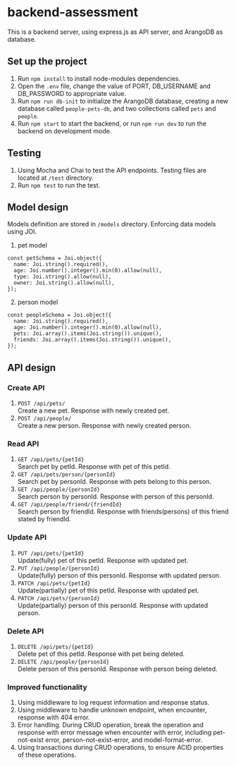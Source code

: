 # backend-assessment

This is a backend server, using express.js as API server, and ArangoDB as database.

## Set up the project

1. Run `npm install` to install node-modules dependencies.
2. Open the `.env` file, change the value of PORT, DB_USERNAME and DB_PASSWORD to appropriate value.
3. Run `npm run db-init` to initialize the ArangoDB database, creating a new database called `people-pets-db`, and two collections called `pets` and `people`.
4. Run `npm start` to start the backend, or run `npm run dev` to run the backend on development mode.

## Testing

1. Using Mocha and Chai to test the API endpoints. Testing files are located at `/test` directory.
2. Run `npm test` to run the test.

## Model design

Models definition are stored in `/models` directory.
Enforcing data models using JOI.

1. pet model

```
const petSchema = Joi.object({
  name: Joi.string().required(),
  age: Joi.number().integer().min(0).allow(null),
  type: Joi.string().allow(null),
  owner: Joi.string().allow(null),
});
```

2. person model

```
const peopleSchema = Joi.object({
  name: Joi.string().required(),
  age: Joi.number().integer().min(0).allow(null),
  pets: Joi.array().items(Joi.string()).unique(),
  friends: Joi.array().items(Joi.string()).unique(),
});
```

## API design

### Create API

1. `POST /api/pets/`\
   Create a new pet. Response with newly created pet.
2. `POST /api/people/`\
   Create a new person. Response with newly created person.

### Read API

1. `GET /api/pets/{petId}`\
   Search pet by petId. Response with pet of this petId.
2. `GET /api/pets/person/{personId}`\
   Search pet by personId. Response with pets belong to this person.
3. `GET /api/people/{personId}`\
   Search person by personId. Response with person of this personId.
4. `GET /api/people/friend/{friendId}`\
   Search person by friendId. Response with friends(persons) of this friend stated by friendId.

### Update API

1. `PUT /api/pets/{petId}`\
   Update(fully) pet of this petId. Response with updated pet.
2. `PUT /api/people/{personId}`\
   Update(fully) person of this personId. Response with updated person.
3. `PATCH /api/pets/{petId}`\
   Update(partially) pet of this petId. Response with updated pet.
4. `PATCH /api/pets/{personId}`\
   Update(partially) person of this personId. Response with updated person.

### Delete API

1. `DELETE /api/pets/{petId}`\
   Delete pet of this petId. Response with pet being deleted.
2. `DELETE /api/people/{personId}`\
   Delete person of this personId. Response with person being deleted.

### Improved functionality

1. Using middleware to log request information and response status.
2. Using middleware to handle unknown endpoint, when encounter, response with 404 error.
3. Error handling. During CRUD operation, break the operation and response with error message when encounter with error, including pet-not-exist error, person-not-exist-error, and model-format-error.
4. Using transactions during CRUD operations, to ensure ACID properties of these operations.
